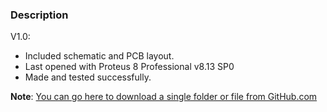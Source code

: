 ### Description

V1.0:
- Included schematic and PCB layout.
- Last opened with Proteus 8 Professional v8.13 SP0
- Made and tested successfully. 

**Note**: [You can go here to download a single folder or file from GitHub.com](https://minhaskamal.github.io/DownGit/#/home)